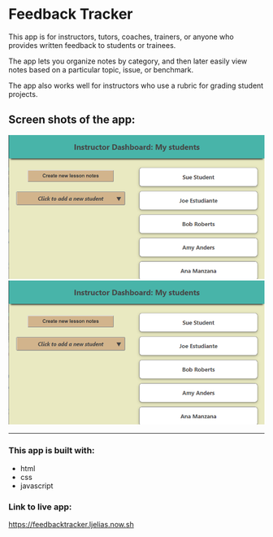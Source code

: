 # Feedback Tracker
  This app is for instructors, tutors, coaches, trainers, or anyone who provides written feedback to students or trainees.

  The app lets you organize notes by category, and then later easily view notes based on a particular topic, issue, or benchmark.</p>
  
  The app also works well for instructors who use a rubric for grading student projects.

## Screen shots of the app:

![screenshot of teacher dashboard](feedbackTchrDash.png)
![screenshot of single student record](feedbackTchrDash.png)

--------------------------------------------------

### This app is built with: 
- html
- css
- javascript

### Link to live app:
https://feedbacktracker.ljelias.now.sh


